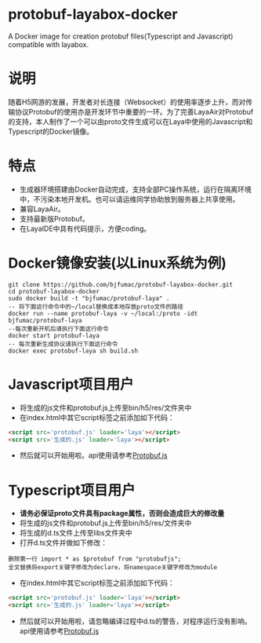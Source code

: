 # protobuf-layabox-docker
A Docker image for creation protobuf files(Typescript and Javascript) compatible with layabox.
# 说明
随着H5网游的发展，开发者对长连接（Websocket）的使用率逐步上升，而对传输协议Protobuf的使用亦是开发环节中重要的一环。为了完善LayaAir对Protobuf的支持，本人制作了一个可以由proto文件生成可以在Laya中使用的Javascript和Typescript的Docker镜像。  
# 特点
* 生成器环境搭建由Docker自动完成，支持全部PC操作系统，运行在隔离环境中，不污染本地开发机。也可以请运维同学协助放到服务器上共享使用。
* 兼容LayaAir。
* 支持最新版Protobuf。
* 在LayaIDE中具有代码提示，方便coding。
# Docker镜像安装(以Linux系统为例)
```
git clone https://github.com/bjfumac/protobuf-layabox-docker.git
cd protobuf-layabox-docker
sudo docker build -t "bjfumac/protobuf-laya" .
-- 将下面这行命令中的~/local替换成本地存放proto文件的路径
docker run --name protobuf-laya -v ~/local:/proto -idt bjfumac/protobuf-laya
--每次重新开机后请执行下面这行命令
docker start protobuf-laya
-- 每次重新生成协议请执行下面这行命令
docker exec protobuf-laya sh build.sh
```
# Javascript项目用户
* 将生成的js文件和protobuf.js上传至bin/h5/res/文件夹中
* 在index.html中其它script标签之前添加如下代码：
```html
<script src='protobuf.js' loader='laya'></script>
<script src='生成的.js' loader='laya'></script>
```
* 然后就可以开始用啦。api使用请参考[Protobuf.js](https://github.com/dcodeIO/protobuf.js)
# Typescript项目用户
* **请务必保证proto文件具有package属性，否则会造成巨大的修改量**
* 将生成的js文件和protobuf.js上传至bin/h5/res/文件夹中
* 将生成的d.ts文件上传至libs文件夹中
* 打开d.ts文件并做如下修改：
```
删除第一行 import * as $protobuf from "protobufjs";
全文替换将export关键字修改为declare，将namespace关键字修改为module
```
* 在index.html中其它script标签之前添加如下代码：
```html
<script src='protobuf.js' loader='laya'></script>
<script src='生成的.js' loader='laya'></script>
```
* 然后就可以开始用啦，请忽略编译过程中d.ts的警告，对程序运行没有影响。api使用请参考[Protobuf.js](https://github.com/dcodeIO/protobuf.js)

